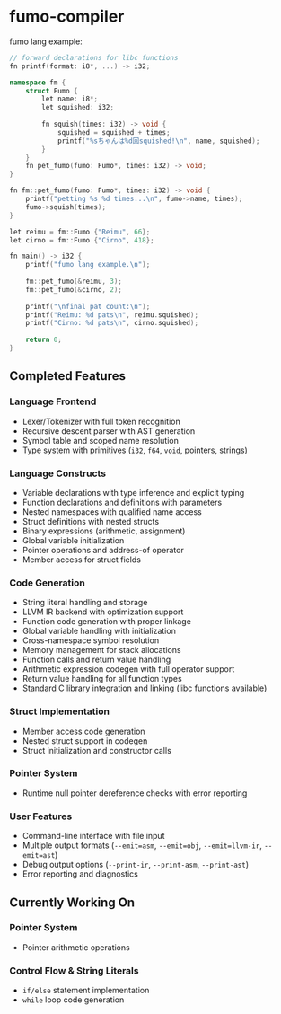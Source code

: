 # fumo-compiler
fumo lang example:
```cpp
// forward declarations for libc functions
fn printf(format: i8*, ...) -> i32;

namespace fm {
    struct Fumo {
        let name: i8*;
        let squished: i32;
        
        fn squish(times: i32) -> void {
            squished = squished + times;
            printf("%sちゃんは%d回squished!\n", name, squished);
        }
    }
    fn pet_fumo(fumo: Fumo*, times: i32) -> void;
}

fn fm::pet_fumo(fumo: Fumo*, times: i32) -> void {
    printf("petting %s %d times...\n", fumo->name, times);
    fumo->squish(times);
}

let reimu = fm::Fumo {"Reimu", 66};
let cirno = fm::Fumo {"Cirno", 418};

fn main() -> i32 {
    printf("fumo lang example.\n");
    
    fm::pet_fumo(&reimu, 3);
    fm::pet_fumo(&cirno, 2);
    
    printf("\nfinal pat count:\n");
    printf("Reimu: %d pats\n", reimu.squished);
    printf("Cirno: %d pats\n", cirno.squished);
    
    return 0;
}
```

## Completed Features
### Language Frontend
- Lexer/Tokenizer with full token recognition
- Recursive descent parser with AST generation
- Symbol table and scoped name resolution
- Type system with primitives (`i32`, `f64`, `void`, pointers, strings)
### Language Constructs
- Variable declarations with type inference and explicit typing
- Function declarations and definitions with parameters
- Nested namespaces with qualified name access
- Struct definitions with nested structs
- Binary expressions (arithmetic, assignment)
- Global variable initialization
- Pointer operations and address-of operator
- Member access for struct fields
### Code Generation
- String literal handling and storage
- LLVM IR backend with optimization support
- Function code generation with proper linkage
- Global variable handling with initialization
- Cross-namespace symbol resolution
- Memory management for stack allocations
- Function calls and return value handling
- Arithmetic expression codegen with full operator support
- Return value handling for all function types
- Standard C library integration and linking (libc functions available)
### Struct Implementation
- Member access code generation
- Nested struct support in codegen
- Struct initialization and constructor calls
### Pointer System
- Runtime null pointer dereference checks with error reporting
### User Features
- Command-line interface with file input
- Multiple output formats (`--emit=asm`, `--emit=obj`, `--emit=llvm-ir`, `--emit=ast`)
- Debug output options    (`--print-ir`, `--print-asm`, `--print-ast`)
- Error reporting and diagnostics
## Currently Working On
### Pointer System
- Pointer arithmetic operations
### Control Flow & String Literals
- `if/else` statement implementation
- `while` loop code generation

